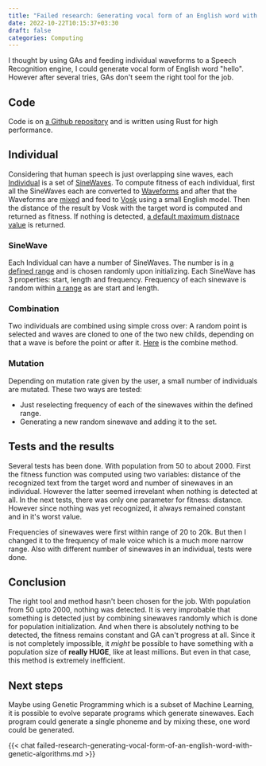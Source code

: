 ```yaml
---
title: "Failed research: Generating vocal form of an English word with Genetic Algorithms"
date: 2022-10-22T10:15:37+03:30
draft: false
categories: Computing
---
```


I thought by using GAs and feeding individual waveforms to a Speech Recognition engine, I could generate vocal form of English word
"hello". However after several tries, GAs don't seem the right tool for the job.

## Code

Code is on [a Github repository](https://github.com/farooqkz/hello_generator) and is written using Rust for high performance.

## Individual

Considering that human speech is just overlapping sine waves, each [Individual](https://github.com/farooqkz/hello_generator/blob/master/src/individual.rs) is a set of [SineWaves](https://github.com/farooqkz/hello_generator/blob/master/src/sinewave.rs). To compute fitness of each individual,
first all the SineWaves each are converted to [Waveforms](https://github.com/farooqkz/hello_generator/blob/master/src/waveform.rs) and after that the Waveforms are [mixed](https://github.com/farooqkz/hello_generator/blob/master/src/waveform.rs#L14) and feed to [Vosk](https://alphacephei.com/vosk/) using a small English model. Then the distance of the result by Vosk with the target word is computed and returned as fitness. If nothing is detected, [a default maximum distnace value](https://github.com/farooqkz/hello_generator/blob/master/src/consts.rs#L20) is returned.

### SineWave

Each Individual can have a number of SineWaves. The number is in [a defined range](https://github.com/farooqkz/hello_generator/blob/master/src/consts.rs#L2) and is chosen randomly upon initializing. Each SineWave has 3 properties: start, length and frequency. Frequency of each sinewave is random within [a range](https://github.com/farooqkz/hello_generator/blob/master/src/consts.rs#L6) as are start and length.

### Combination

Two individuals are combined using simple cross over: A random point is selected and waves are cloned to one of the two new childs, depending on that a wave is before the point or after it. [Here](https://github.com/farooqkz/hello_generator/blob/master/src/individual.rs#L45) is the combine method.

### Mutation

Depending on mutation rate given by the user, a small number of individuals are mutated. These two ways are tested:

- Just reselecting frequency of each of the sinewaves within the defined range.
- Generating a new random sinewave and adding it to the set.

## Tests and the results

Several tests has been done. With population from 50 to about 2000. First the fitness function was computed using two variables: distance of the recognized text from the target word and number of sinewaves in an individual. However the latter seemed irrevelant when nothing is detected at all. In the next tests, there was only one parameter for fitness: distance. However since nothing was yet recognized, it always remained constant and in it's worst value.

Frequencies of sinewaves were first within range of 20 to 20k. But then I changed it to the frequency of male voice which is a much more narrow range. Also with different number of sinewaves in an individual, tests were done.

## Conclusion

The right tool and method hasn't been chosen for the job. With population from 50 upto 2000, nothing was detected. It is very improbable that something is detected just by combining sinewaves randomly which is done for population initialization. And when there is absolutely nothing to be detected, the fitness remains constant and GA can't progress at all. Since it is not completely impossible, it _might_ be possible to have something with a population size of **really HUGE**, like at least millions. But even in that case, this method is extremely inefficient.

## Next steps

Maybe using Genetic Programming which is a subset of Machine Learning, it is possible to evolve separate programs which generate sinewaves. Each program could generate a single phoneme and by mixing these, one word could be generated.

{{< chat failed-research-generating-vocal-form-of-an-english-word-with-genetic-algorithms.md >}}
